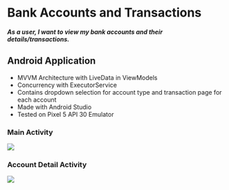 # Bank Accounts and Transactions

***As a user, I want to view my bank accounts and their details/transactions.***

## Android Application
- MVVM Architecture with LiveData in ViewModels
- Concurrency with ExecutorService
- Contains dropdown selection for account type and transaction page for each account
- Made with Android Studio
- Tested on Pixel 5 API 30 Emulator

### Main Activity
![](https://i.imgur.com/tnlc7jr.png)

### Account Detail Activity
![](https://i.imgur.com/o7uasIb.png)